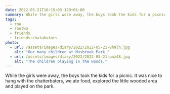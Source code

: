```yaml
---
date: 2022-05-21T16:15:03.129+01:00
summary: While the girls were away, the boys took the kids for a picnic.
tags:
  - roo
  - rootwo
  - friends
  - friends:chatabators
photo:
  - url: /assets/images/diary/2022/2022-05-21-8h9lh.jpg
    alt: "Our many children at Musbrook Park."
  - url: /assets/images/diary/2022/2022-05-21-pmz48.jpg
    alt: "The children playing in the woods."
---
```

While the girls were away, the boys took the kids for a picnic. It was nice to hang with the chatterbaters, we ate food, explored the little wooded area and played on the park.
